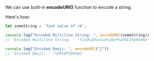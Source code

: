 We can use built-in **encodeURI()** function to encode a string.

Here's how:

```javascript
let someString = `find value of √4`;

console.log("Encoded Multiline String: ", encodeURI(someString))
// 'Encoded Multiline String: ' 'find%20value%20of%20%E2%88%9A4'

console.log("Encoded Emoji: ", encodeURI("🙂"))
// 'Encoded Emoji: ' '%F0%9F%99%82'
```